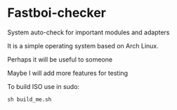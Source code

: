 # Fastboi-checker
System auto-check for important modules and adapters

It is a simple operating system based on Arch Linux.

Perhaps it will be useful to someone

Maybe I will add more features for testing

To build ISO use in sudo:

<a name="player_lookup_example"></a>
```shell script
sh build_me.sh
```

